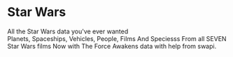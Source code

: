 # Star Wars
All the Star Wars data you've ever wanted<br>
Planets, Spaceships, Vehicles, People, Films And Speciesss 
From all SEVEN Star Wars films 
Now with The Force Awakens data
with help from swapi.

